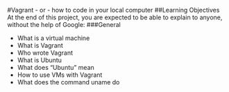 #Vagrant - or - how to code in your local computer
##Learning Objectives
At the end of this project, you are expected to be able to explain to anyone, without the help of Google:
###General
* What is a virtual machine
* What is Vagrant
* Who wrote Vagrant
* What is Ubuntu
* What does “Ubuntu” mean
* How to use VMs with Vagrant
* What does the command uname do

